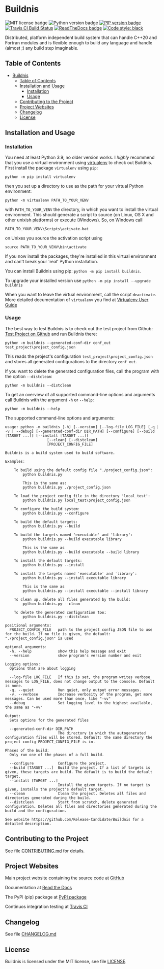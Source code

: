 # Buildnis

![MIT license badge](https://img.shields.io/github/license/Release-Candidate/Buildnis)
![Python version badge](https://img.shields.io/pypi/pyversions/buildnis)
[![PIP version badge](https://img.shields.io/pypi/v/buildnis)](https://pypi.org/project/buildnis/)
[![Travis CI Build Status](https://travis-ci.com/Release-Candidate/Buildnis.svg?branch=main)](https://travis-ci.com/Release-Candidate/Buildnis)
[![ReadTheDocs badge](https://readthedocs.org/projects/buildnis/badge/?version=latest&style=flat)](https://buildnis.readthedocs.io/en/latest/)
[![Code style: black](https://img.shields.io/badge/code%20style-black-000000.svg)](https://github.com/psf/black)

Distributed, platform independent build system that can handle C++20 and Fortran modules and is flexible enough to build any language and handle (almost ;) any build step imaginable.

## Table of Contents

- [Buildnis](#buildnis)
  - [Table of Contents](#table-of-contents)
  - [Installation and Usage](#installation-and-usage)
    - [Installation](#installation)
    - [Usage](#usage)
  - [Contributing to the Project](#contributing-to-the-project)
  - [Project Websites](#project-websites)
  - [Changelog](#changelog)
  - [License](#license)

## Installation and Usage

### Installation

You need at least Python 3.9, no older version works. I _highly_ recommend that you use a virtual environment using [virtualenv](https://virtualenv.pypa.io/en/latest/) to check out Buildnis.
First install the package `virtualenv` using `pip`:

`python -m pip install virtualenv`

then you set up a directory to use as the path for your virtual Python environment:

`python -m virtualenv PATH_TO_YOUR_VENV`

with `PATH_TO_YOUR_VENV` the directory, in which you want to install the virtual environment. This should generate a script to source (on Linux, OS X and other unixish platforms) or execute (Windows). So, on Windows call

`PATH_TO_YOUR_VENV\Scripts\activate.bat`

 on Unixes you source the activation script using

`source PATH_TO_YOUR_VENV\bin\activate`

 If you now install the packages, they're installed in this virtual environment and can't break your 'real' Python installation.

You can install Buildnis using pip: `python -m pip install buildnis`.

To upgrade your installed version use `python -m pip install --upgrade buildnis`

When you want to leave the virtual environment, call the script `deactivate`. More detailed documentation of `virtualenv` you find at [Virtualenv User Guide](https://virtualenv.pypa.io/en/stable/user_guide.html)

### Usage

The best way to test Buildnis is to check out the test project from Github: [Test Project on Github](https://github.com/Release-Candidate/Buildnis/tree/main/test_project) and run Buildnis there:

`python -m buildnis --generated-conf-dir conf_out test_project\project_config.json`

This reads the project's configuration `test_project\project_config.json` and stores all generated configurations to the directory `conf_out`.

If you want to delete the generated configuration files, call the program with the option `--distclean`:

`python -m buildnis --distclean`

To get an overview of all supported command-line options and arguments call Buildnis with the argument `-h` or `--help`:

`python -m buildnis --help`

The supported command-line options and arguments:

``` text
usage: python -m buildnis [-h] [--version] [--log-file LOG_FILE] [-q | -v | --debug] [--generated-conf-dir DIR_PATH] [--configure] [--build [TARGET ...]] [--install [TARGET ...]]
                   [--clean] [--distclean]
                   [PROJECT_CONFIG_FILE]

Buildnis is a build system used to build software.

Examples:

    To build using the default config file "./project_config.json":
        python buildnis.py

        This is the same as:
        python buildnis.py ./project_config.json

    To load the project config file in the directory 'local_test':
        python buildnis.py local_test\project_config.json

    To configure the build system:
        python buildnis.py --configure

    To build the default targets:
        python buildnis.py --build

    To build the targets named 'executable' and 'library':
        python buildnis.py --build executable library

        This is the same as
        python buildnis.py --build executable --build library

    To install the default targets:
        python buildnis.py --install

    To install the targets named 'executable' and 'library':
        python buildnis.py --install executable library

        This is the same as
        python buildnis.py --install executable --install library

    To clean up, delete all files generated by the build:
        python buildnis.py --clean

    To delete the generated configuration too:
        python buildnis.py --distclean

positional arguments:
  PROJECT_CONFIG_FILE   path to the project config JSON file to use for the build. If no file is given, the default: "./project_config.json" is used

optional arguments:
  -h, --help            show this help message and exit
  --version             show program's version number and exit

Logging options:
  Options that are about logging

  --log-file LOG_FILE   If this is set, the program writes verbose messages to LOG_FILE, does not change output to the console. Default is none.
  -q, --quiet           Run quiet, only output error messages.
  -v, --verbose         Increase verbosity of the program, get more messages. Can be used more than once, like "-vv"
  --debug               Set logging level to the highest available, the same as "-vv"

Output:
  Sets options for the generated files

  --generated-conf-dir DIR_PATH
                        The directory in which the autogenerated configuration files will be stored. Default: the same directory the project config PROJECT_CONFIG_FILE is in.    

Phases of the build:
  Only run one of the phases of a full build.

  --configure           Configure the project.
  --build [TARGET ...]  Build the project. If a list of targets is given, these targets are build. The default is to build the default target.
  --install [TARGET ...]
                        Install the given targets. If no target is given, installs the project's default target.
  --clean               Clean the project. Deletes all files and directories generated during the build.
  --distclean           Start from scratch, delete generated configuration. Deletes all files and directories generated during the build and the configuration.

See website https://github.com/Release-Candidate/Buildnis for a detailed description.

```

## Contributing to the Project

See file [CONTRIBUTING.md](https://github.com/Release-Candidate/Buildnis/blob/main/CONTRIBUTING.md) for details.

## Project Websites

Main project website containing the source code at [GitHub](https://github.com/Release-Candidate/Buildnis)

Documentation at [Read the Docs](https://buildnis.readthedocs.io/en/latest/)

The PyPI (pip) package at [PyPI package](https://pypi.org/project/buildnis/)

Continuos integration testing at [Travis CI](https://travis-ci.com/github/Release-Candidate/Buildnis)

## Changelog

See file [CHANGELOG.md](https://github.com/Release-Candidate/Buildnis/blob/main/CHANGELOG.md)

## License

Buildnis is licensed under the MIT license, see file [LICENSE](https://github.com/Release-Candidate/Buildnis/blob/main/LICENSE).
